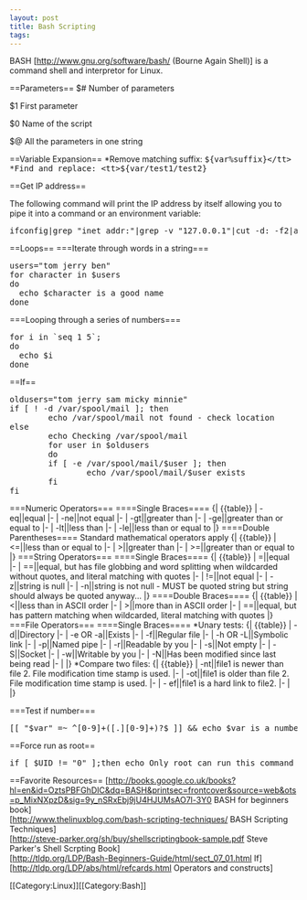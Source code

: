 ```yaml
---
layout: post 
title: Bash Scripting
tags: 
---
```


BASH [http://www.gnu.org/software/bash/ (Bourne Again Shell)] is a command shell and interpretor for Linux.

==Parameters==
$#  Number of parameters

$1  First parameter

$0  Name of the script

$@  All the parameters in one string

==Variable Expansion==
*Remove matching suffix: <tt>${var%suffix}</tt>
*Find and replace: <tt>${var/test1/test2}</tt>

==Get IP address==

The following command will print the IP address by itself allowing you to pipe it into a command or an environment variable:
<pre>ifconfig|grep "inet addr:"|grep -v "127.0.0.1"|cut -d: -f2|awk '{ print $1}'</pre>

==Loops==
===Iterate through words in a string===
<pre>
users="tom jerry ben"
for character in $users
do
  echo $character is a good name
done
</pre>
===Looping through a series of numbers===
<pre>
for i in `seq 1 5`;
do
  echo $i
done
</pre>

==If==
<pre>
oldusers="tom jerry sam micky minnie"
if [ ! -d /var/spool/mail ]; then
        echo /var/spool/mail not found - check location
else
        echo Checking /var/spool/mail
        for user in $oldusers
        do
        if [ -e /var/spool/mail/$user ]; then
                echo /var/spool/mail/$user exists
        fi
fi
</pre>
===Numeric Operators===
====Single Braces====
{| {{table}}
| -eq||equal
|-
| -ne||not equal
|-
| -gt||greater than
|-
| -ge||greater than or equal to
|-
| -lt||less than
|-
| -le||less than or equal to
|}
====Double Parentheses====
Standard mathematical operators apply
{| {{table}}
| <=||less than or equal to
|-
| >||greater than
|-
| >=||greater than or equal to
|}
===String Operators===
====Single Braces====
{| {{table}}
| =||equal
|-
| ==||equal, but has file globbing and word splitting when wildcarded without quotes, and literal matching with quotes
|-
| !=||not equal
|-
| -z||string is null
|-
| -n||string is not null - MUST be quoted string but string should always be quoted anyway...
|}
====Double Braces====
{| {{table}}
| <||less than in ASCII order
|-
| >||more than in ASCII order
|-
| ==||equal, but has pattern matching when wildcarded, literal matching with quotes
|}
===File Operators===
====Single Braces====
*Unary tests:
{| {{table}}
| -d||Directory
|-
| -e OR -a||Exists
|-
| -f||Regular file
|-
| -h OR -L||Symbolic link
|-
| -p||Named pipe
|-
| -r||Readable by you
|-
| -s||Not empty
|-
| -S||Socket
|-
| -w||Writable by you
|-
| -N||Has been modified since last being read
|-
| 
|}
*Compare two files:
{| {{table}}
| -nt||file1 is newer than file 2. File modification time stamp is used.
|-
| -ot||file1 is older than file 2. File modification time stamp is used.
|-
| - ef||file1 is a hard link to file2.
|-
| 
|}

===Test if number===
<pre>
[[ "$var" =~ ^[0-9]+([.][0-9]+)?$ ]] && echo $var is a number
</pre>

==Force run as root==
<pre>
if [ $UID != "0" ];then echo Only root can run this command 1>&2;exit 1;fi
</pre>

==Favorite Resources==
[http://books.google.co.uk/books?hl=en&id=OztsPBFGhDIC&dq=BASH&printsec=frontcover&source=web&ots=p_MixNXpzD&sig=9y_nSRxEbj9jU4HJUMsAO7l-3Y0 BASH for beginners book]<br>
[http://www.thelinuxblog.com/bash-scripting-techniques/ BASH Scripting Techniques]<br>
[http://steve-parker.org/sh/buy/shellscriptingbook-sample.pdf Steve Parker's Shell Scrpting Book]<br>
[http://tldp.org/LDP/Bash-Beginners-Guide/html/sect_07_01.html If]<br>
[http://tldp.org/LDP/abs/html/refcards.html Operators and constructs]

[[Category:Linux]][[Category:Bash]]
